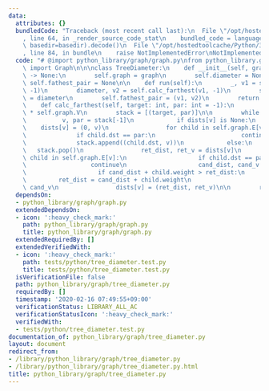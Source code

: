 ```yaml
---
data:
  attributes: {}
  bundledCode: "Traceback (most recent call last):\n  File \"/opt/hostedtoolcache/Python/3.8.5/x64/lib/python3.8/site-packages/onlinejudge_verify/documentation/build.py\"\
    , line 64, in _render_source_code_stat\n    bundled_code = language.bundle(stat.path,\
    \ basedir=basedir).decode()\n  File \"/opt/hostedtoolcache/Python/3.8.5/x64/lib/python3.8/site-packages/onlinejudge_verify/languages/python.py\"\
    , line 84, in bundle\n    raise NotImplementedError\nNotImplementedError\n"
  code: "# @import python_library/graph/graph.py\nfrom python_library.graph.graph\
    \ import Graph\n\n\nclass TreeDiameter:\n    def __init__(self, graph: Graph)\
    \ -> None:\n        self.graph = graph\n        self.diameter = None\n       \
    \ self.fathest_pair = None\n\n    def run(self):\n        _, v1 = self.calc_farthest(0,\
    \ -1)\n        diameter, v2 = self.calc_farthest(v1, -1)\n        self.diameter\
    \ = diameter\n        self.fathest_pair = (v1, v2)\n        return diameter\n\n\
    \    def calc_farthest(self, target: int, par: int = -1):\n        dists = [None]\
    \ * self.graph.V\n        stack = [(target, par)]\n\n        while stack:\n  \
    \          v, par = stack[-1]\n            if dists[v] is None:\n            \
    \    dists[v] = (0, v)\n                for child in self.graph.E[v]:\n      \
    \              if child.dst == par:\n                        continue\n      \
    \              stack.append((child.dst, v))\n            else:\n             \
    \   stack.pop()\n                ret_dist, ret_v = dists[v]\n                for\
    \ child in self.graph.E[v]:\n                    if child.dst == par:\n      \
    \                  continue\n                    cand_dist, cand_v = dists[child.dst]\n\
    \                    if cand_dist + child.weight > ret_dist:\n               \
    \         ret_dist = cand_dist + child.weight\n                        ret_v =\
    \ cand_v\n                dists[v] = (ret_dist, ret_v)\n\n        return dists[target]\n"
  dependsOn:
  - python_library/graph/graph.py
  extendedDependsOn:
  - icon: ':heavy_check_mark:'
    path: python_library/graph/graph.py
    title: python_library/graph/graph.py
  extendedRequiredBy: []
  extendedVerifiedWith:
  - icon: ':heavy_check_mark:'
    path: tests/python/tree_diameter.test.py
    title: tests/python/tree_diameter.test.py
  isVerificationFile: false
  path: python_library/graph/tree_diameter.py
  requiredBy: []
  timestamp: '2020-02-16 07:49:55+09:00'
  verificationStatus: LIBRARY_ALL_AC
  verificationStatusIcon: ':heavy_check_mark:'
  verifiedWith:
  - tests/python/tree_diameter.test.py
documentation_of: python_library/graph/tree_diameter.py
layout: document
redirect_from:
- /library/python_library/graph/tree_diameter.py
- /library/python_library/graph/tree_diameter.py.html
title: python_library/graph/tree_diameter.py
---
```

